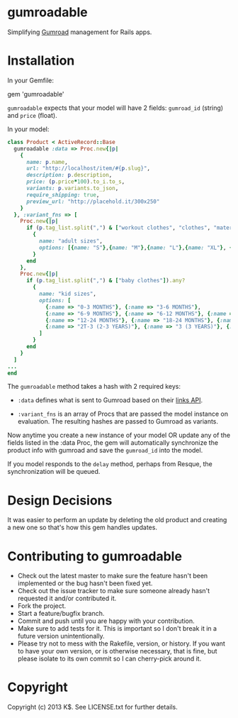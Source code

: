 gumroadable
==========

Simplifying [Gumroad](http://gumroad.com) management for Rails apps.

Installation
==========

In your Gemfile:

  gem 'gumroadable'

`gumroadable` expects that your model will have 2 fields: `gumroad_id` (string) and `price` (float).

In your model:

```ruby
class Product < ActiveRecord::Base
  gumroadable :data => Proc.new{|p|
    {
      name: p.name,
      url: "http://localhost/item/#{p.slug}",
      description: p.description, 
      price: (p.price*100).to_i.to_s,
      variants: p.variants.to_json,
      require_shipping: true,
      preview_url: "http://placehold.it/300x250"
    }
  }, :variant_fns => [
    Proc.new{|p|      
      if (p.tag_list.split(",") & ["workout clothes", "clothes", "maternity clothes"]).any?
        {
          name: "adult sizes", 
          options: [{name: "S"},{name: "M"},{name: "L"},{name: "XL"}, {name: "XXL"}]
        }
      end
    },
    Proc.new{|p|
      if (p.tag_list.split(",") & ["baby clothes"]).any?
        {
          name: "kid sizes", 
          options: [
            {:name => "0-3 MONTHS"}, {:name => "3-6 MONTHS"}, 
            {:name => "6-9 MONTHS"}, {:name => "6-12 MONTHS"}, {:name => "12-18 MONTHS"}, 
            {:name => "12-24 MONTHS"}, {:name => "18-24 MONTHS"}, {:name => "2T (2 YEARS)"}, 
            {:name => "2T-3 (2-3 YEARS)"}, {:name => "3 (3 YEARS)"}, {:name => "4 (4 YEARS)"}
          ]
        }        
      end
    }
  ]
...
end
```

The `gumroadable` method takes a hash with 2 required keys:

* `:data` defines what is sent to Gumroad based on their [links API](https://gumroad.com/api/methods#post-/links).

* `:variant_fns` is an array of Procs that are passed the model instance on evaluation. The resulting hashes are passed to Gumroad as variants.

Now anytime you create a new instance of your model OR update any of the fields listed in the :data Proc, the gem will
automatically synchronize the product info with gumroad and save the `gumroad_id` into the model.

If you model responds to the `delay` method, perhaps from Resque, the synchronization will be queued.
  
Design Decisions
============

It was easier to perform an update by deleting the old product and creating a new one so that's how this gem handles updates.

Contributing to gumroadable
============
 
* Check out the latest master to make sure the feature hasn't been implemented or the bug hasn't been fixed yet.
* Check out the issue tracker to make sure someone already hasn't requested it and/or contributed it.
* Fork the project.
* Start a feature/bugfix branch.
* Commit and push until you are happy with your contribution.
* Make sure to add tests for it. This is important so I don't break it in a future version unintentionally.
* Please try not to mess with the Rakefile, version, or history. If you want to have your own version, or is otherwise necessary, that is fine, but please isolate to its own commit so I can cherry-pick around it.

Copyright
============

Copyright (c) 2013 K$. See LICENSE.txt for
further details.


